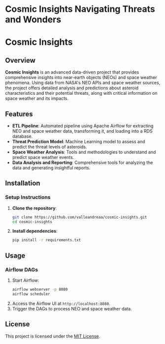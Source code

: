 # Cosmic Insights Navigating Threats and Wonders


# Cosmic Insights

## Overview

**Cosmic Insights** is an advanced data-driven project that provides comprehensive insights into near-earth objects (NEOs) and space weather phenomena. Using data from NASA's NEO APIs and space weather sources, the project offers detailed analysis and predictions about asteroid characteristics and their potential threats, along with critical information on space weather and its impacts.

## Features

- **ETL Pipeline**: Automated pipeline using Apache Airflow for extracting NEO and space weather data, transforming it, and loading into a RDS database.
- **Threat Prediction Model**: Machine Learning model to assess and predict the threat levels of asteroids.
- **Space Weather Analysis**: Tools and methodologies to understand and predict space weather events.
- **Data Analysis and Reporting**: Comprehensive tools for analyzing the data and generating insightful reports.

## Installation



### Setup Instructions

1. **Clone the repository**:
   ```bash
   git clone https://github.com/valleandreaa/cosmic-insights.git
   cd cosmic-insights
   ```

2. **Install dependencies**:
   ```bash
   pip install -r requirements.txt
   ```



## Usage

### Airflow DAGs

1. Start Airflow:
   ```bash
   airflow webserver -p 8080
   airflow scheduler
   ```
2. Access the Airflow UI at `http://localhost:8080`.
3. Trigger the DAGs to process NEO and space weather data.


## License

This project is licensed under the [MIT License](LICENSE).

